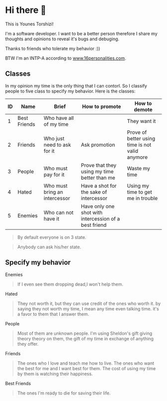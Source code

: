 # Hi there 👋

This is Younes Torshizi!

I'm a software developer. I want to be a better person therefore I share my thoughts and opinions to reveal it's bugs and debuging. 

Thanks to friends who tolerate my behavior :))

BTW I'm an INTP-A according to www.16personalities.com.

## Classes
In my opinion my time is the only thing that I can contorl. So I classify people to five class to specify my behavior. Here is the classes:


ID | Name | Brief | How to promote | How to demote 
-- | ---- | ----- | ------- | ------
1 | Best Friends | Who have all of my time |  |  They want it
2 | Friends | Who just need to ask for it | Ask promotion | Prove of better using time is not valid anymore
3 | People | Who must pay for it | Prove that they using my time better than me | Waste my time
4 | Hated | Who must bring an intercessor | Have a shot for the sake of intercessor | Using my time to get me in trouble
5 | Enemies | Who can not have it | Have only one shot with intercession of a best friend | 

> By default everyone is on 3 state.

> Anybody can ask his/her state.


## Specify my behavior


Enemies

> If I even see them dropping dead,I won't help them.

Hated

> They not worth it, but they can use credit of the ones who worth it. by saying they not worth my time, I mean any time even talking time.
 it's a favor to them that I answer them.

People

> Most of them are unknown people. I'm using Sheldon's gift giving theory theory on them, the gift of my time in exchange of anything they offer.

Friends

> The ones who I love and teach me how to live. The ones who want the best for me and I want best for them.
The cost of using my time by them is watching their happiness.

Best Friends

> The ones I'm ready to die for saving their life.

